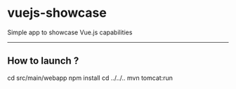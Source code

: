 # vuejs-showcase
Simple app to showcase Vue.js capabilities

------
## How to launch ?
cd src/main/webapp
npm install
cd ../../..
mvn tomcat:run